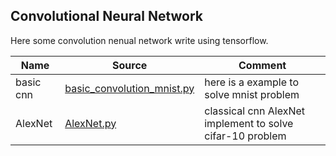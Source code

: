 ## Convolutional Neural Network

Here some convolution nenual network write using tensorflow.

| Name | Source |Comment |
| ---- | -------|------- |
|basic cnn|[basic_convolution_mnist.py](basic_convolution_mnist.py)|here is a example to solve mnist problem|
|AlexNet|[AlexNet.py](AlexNet.py)|classical cnn AlexNet implement to solve cifar-10 problem|
